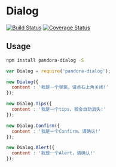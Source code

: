 # Dialog

[![Build Status](https://api.travis-ci.org/pandorajs/dialog.png?branch=master)](http://travis-ci.org/pandorajs/dialog)
[![Coverage Status](https://coveralls.io/repos/pandorajs/dialog/badge.png?branch=master)](https://coveralls.io/r/pandorajs/dialog?branch=master)


## Usage

```bash
npm install pandora-dialog -S
```

```js
var Dialog = require('pandora-dialog');

new Dialog({
  content : '我是一个弹窗，请点右上角关闭!'
});

new Dialog.Tips({
  content : '我是一个tips，我会自动消失!'
});

new Dialog.Confirm({
  content : '我是一个Confirm，请确认!'
});

new Dialog.Alert({
  content : '我是一个Alert，请确认!'
});
```
